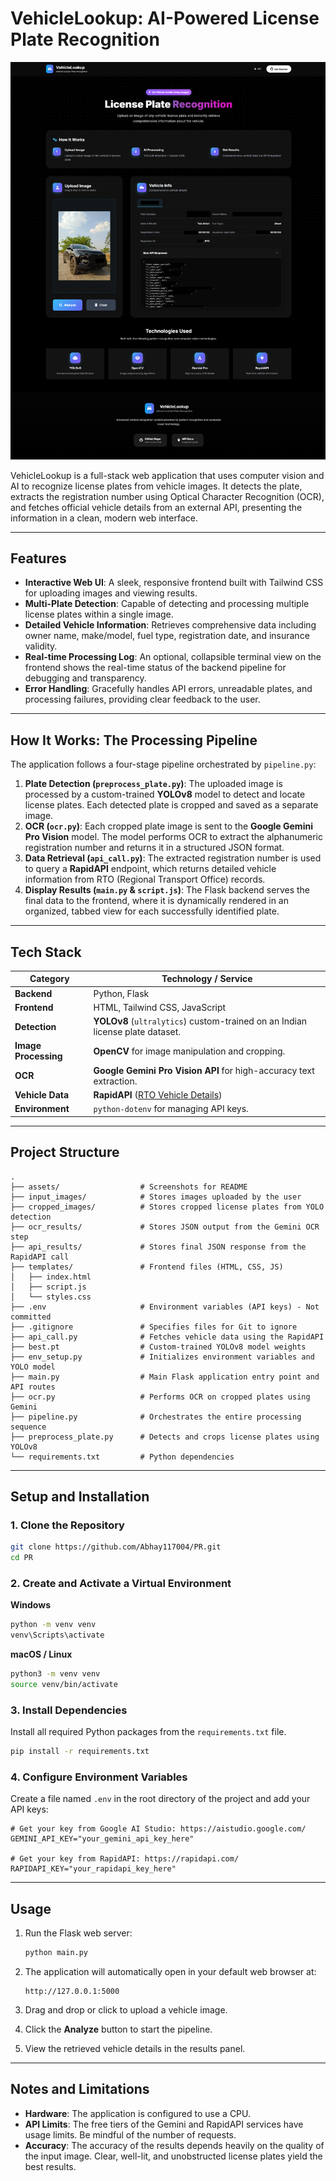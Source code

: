 # VehicleLookup: AI-Powered License Plate Recognition

![Homepage](assets/Homepage.png)

VehicleLookup is a full-stack web application that uses computer vision and AI to recognize license plates from vehicle images. It detects the plate, extracts the registration number using Optical Character Recognition (OCR), and fetches official vehicle details from an external API, presenting the information in a clean, modern web interface.

---

## Features

*   **Interactive Web UI**: A sleek, responsive frontend built with Tailwind CSS for uploading images and viewing results.
*   **Multi-Plate Detection**: Capable of detecting and processing multiple license plates within a single image.
*   **Detailed Vehicle Information**: Retrieves comprehensive data including owner name, make/model, fuel type, registration date, and insurance validity.
*   **Real-time Processing Log**: An optional, collapsible terminal view on the frontend shows the real-time status of the backend pipeline for debugging and transparency.
*   **Error Handling**: Gracefully handles API errors, unreadable plates, and processing failures, providing clear feedback to the user.

---

## How It Works: The Processing Pipeline

The application follows a four-stage pipeline orchestrated by `pipeline.py`:

1.  **Plate Detection (`preprocess_plate.py`)**: The uploaded image is processed by a custom-trained **YOLOv8** model to detect and locate license plates. Each detected plate is cropped and saved as a separate image.
2.  **OCR (`ocr.py`)**: Each cropped plate image is sent to the **Google Gemini Pro Vision** model. The model performs OCR to extract the alphanumeric registration number and returns it in a structured JSON format.
3.  **Data Retrieval (`api_call.py`)**: The extracted registration number is used to query a **RapidAPI** endpoint, which returns detailed vehicle information from RTO (Regional Transport Office) records.
4.  **Display Results (`main.py` & `script.js`)**: The Flask backend serves the final data to the frontend, where it is dynamically rendered in an organized, tabbed view for each successfully identified plate.

---

## Tech Stack

| Category          | Technology / Service                                                                                             |
| ----------------- | ---------------------------------------------------------------------------------------------------------------- |
| **Backend**       | Python, Flask                                                                                                    |
| **Frontend**      | HTML, Tailwind CSS, JavaScript                                                                                   |
| **Detection**     | **YOLOv8** (`ultralytics`) custom-trained on an Indian license plate dataset.                                      |
| **Image Processing**| **OpenCV** for image manipulation and cropping.                                                                  |
| **OCR**           | **Google Gemini Pro Vision API** for high-accuracy text extraction.                                                |
| **Vehicle Data**  | **RapidAPI** ([RTO Vehicle Details](https://rapidapi.com/ITTechs/api/vehicle-rc-verification-advance)) |
| **Environment**   | `python-dotenv` for managing API keys.                                                                           |

---

## Project Structure

```
.
├── assets/                  # Screenshots for README
├── input_images/            # Stores images uploaded by the user
├── cropped_images/          # Stores cropped license plates from YOLO detection
├── ocr_results/             # Stores JSON output from the Gemini OCR step
├── api_results/             # Stores final JSON response from the RapidAPI call
├── templates/               # Frontend files (HTML, CSS, JS)
│   ├── index.html
│   ├── script.js
│   └── styles.css
├── .env                     # Environment variables (API keys) - Not committed
├── .gitignore               # Specifies files for Git to ignore
├── api_call.py              # Fetches vehicle data using the RapidAPI
├── best.pt                  # Custom-trained YOLOv8 model weights
├── env_setup.py             # Initializes environment variables and YOLO model
├── main.py                  # Main Flask application entry point and API routes
├── ocr.py                   # Performs OCR on cropped plates using Gemini
├── pipeline.py              # Orchestrates the entire processing sequence
├── preprocess_plate.py      # Detects and crops license plates using YOLOv8
└── requirements.txt         # Python dependencies
```

---

## Setup and Installation

### 1. Clone the Repository

```bash
git clone https://github.com/Abhay117004/PR.git
cd PR
```

### 2. Create and Activate a Virtual Environment

**Windows**
```cmd
python -m venv venv
venv\Scripts\activate
```

**macOS / Linux**
```bash
python3 -m venv venv
source venv/bin/activate
```

### 3. Install Dependencies

Install all required Python packages from the `requirements.txt` file.

```bash
pip install -r requirements.txt
```

### 4. Configure Environment Variables

Create a file named `.env` in the root directory of the project and add your API keys:

```env
# Get your key from Google AI Studio: https://aistudio.google.com/
GEMINI_API_KEY="your_gemini_api_key_here"

# Get your key from RapidAPI: https://rapidapi.com/
RAPIDAPI_KEY="your_rapidapi_key_here"
```

---

## Usage

1.  Run the Flask web server:

    ```bash
    python main.py
    ```

2.  The application will automatically open in your default web browser at:

    ```
    http://127.0.0.1:5000
    ```

3.  Drag and drop or click to upload a vehicle image.
4.  Click the **Analyze** button to start the pipeline.
5.  View the retrieved vehicle details in the results panel.

---

## Notes and Limitations

*   **Hardware**: The application is configured to use a CPU.
*   **API Limits**: The free tiers of the Gemini and RapidAPI services have usage limits. Be mindful of the number of requests.
*   **Accuracy**: The accuracy of the results depends heavily on the quality of the input image. Clear, well-lit, and unobstructed license plates yield the best results.
